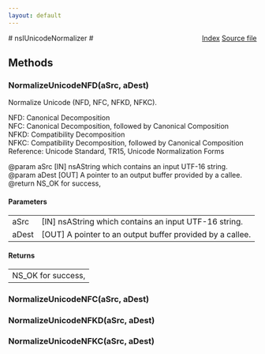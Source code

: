 ```yaml
---
layout: default
---
```

<div class='links' style='float:right'><a href="../index.html">Index</a>
<a href="http://dxr.mozilla.org/mozilla-central/source/intl/unicharutil/nsIUnicodeNormalizer.idl">Source file</a>
</div>
# nsIUnicodeNormalizer #

## Methods ##

### NormalizeUnicodeNFD(aSrc, aDest) ###
  
Normalize Unicode (NFD, NFC, NFKD, NFKC).  
  
NFD: Canonical Decomposition  
NFC: Canonical Decomposition, followed by Canonical Composition  
NFKD: Compatibility Decomposition  
NFKC: Compatibility Decomposition, followed by Canonical Composition  
Reference: Unicode Standard, TR15, Unicode Normalization Forms  
  
@param aSrc         [IN]  nsAString which contains an input UTF-16 string.  
@param aDest        [OUT] A pointer to an output buffer provided by a callee.  
@return             NS_OK for success,   
  

#### Parameters ####

<table>

<tr>
<td>aSrc</td>
<td>[IN]  nsAString which contains an input UTF-16 string.  
</td>
</tr>

<tr>
<td>aDest</td>
<td>[OUT] A pointer to an output buffer provided by a callee.  
</td>
</tr>

</table>

#### Returns ####

<table>

<tr>
<td>NS_OK for success,   
</td>
</tr>

</table>

### NormalizeUnicodeNFC(aSrc, aDest) ###

### NormalizeUnicodeNFKD(aSrc, aDest) ###

### NormalizeUnicodeNFKC(aSrc, aDest) ###
